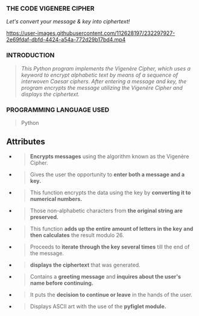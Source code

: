 ### **THE CODE VIGENERE CIPHER**
_Let's convert your message & key into ciphertext!_

https://user-images.githubusercontent.com/112628197/232297927-2e69fdaf-dbfd-4424-a54a-772d29b17bd4.mp4

### **INTRODUCTION**
> _This Python program implements the Vigenère Cipher, which uses a keyword to encrypt alphabetic text by means of a sequence of interwoven Caesar ciphers. After entering a message and key, the program encrypts the message utilizing the Vigenère Cipher and displays the ciphertext._ 

### **PROGRAMMING LANGUAGE USED**
> Python

## **Attributes**
- > **Encrypts messages** using the algorithm known as the Vigenère Cipher.
- > Gives the user the opportunity to **enter both a message and a key.**
- > This function encrypts the data using the key by **converting it to numerical numbers.**
- > Those non-alphabetic characters from **the original string are preserved.**
- > This function **adds up the entire amount of letters in the key** **and then calculates** the result modulo 26.
- > Proceeds to **iterate through the key several times** till the end of the message.
- > **displays the ciphertext** that was generated.
- > Contains a **greeting message** and **inquires about the user's name before continuing.**
- > It puts the **decision to continue or leave** in the hands of the user.
- > Displays ASCII art with the use of the **pyfiglet module.**

